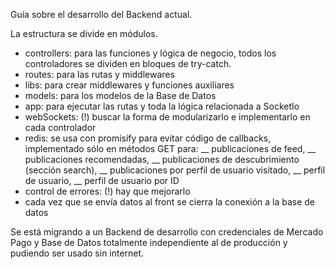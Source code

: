 Guía sobre el desarrollo del Backend actual.

La estructura se divide en módulos.

- controllers: para las funciones y lógica de negocio, todos los controladores se dividen en bloques
de try-catch.
- routes: para las rutas y middlewares
- libs: para crear middlewares y funciones auxiliares
- models: para los modelos de la Base de Datos
- app: para ejecutar las rutas y toda la lógica relacionada a SocketIo
- webSockets: (!) buscar la forma de modularizarlo e implementarlo en cada controlador
- redis: se usa con promisify para evitar código de callbacks, implementado sólo en métodos GET para:
__ publicaciones de feed, 
__ publicaciones recomendadas, 
__ publicaciones de descubrimiento (sección search), 
__ publicaciones por perfil de usuario visitado, 
__ perfil de usuario,
__ perfil de usuario por ID
- control de errores: (!) hay que mejorarlo
- cada vez que se envía datos al front se cierra la conexión a la base de datos

Se está migrando a un Backend de desarrollo con credenciales de Mercado Pago y Base de Datos totalmente independiente al de producción y pudiendo ser usado sin internet.
